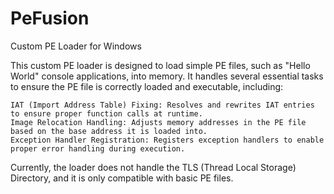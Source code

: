 # PeFusion
Custom PE Loader for Windows

This custom PE loader is designed to load simple PE files, such as "Hello World" console applications, into memory. It handles several essential tasks to ensure the PE file is correctly loaded and executable, including:

    IAT (Import Address Table) Fixing: Resolves and rewrites IAT entries to ensure proper function calls at runtime.
    Image Relocation Handling: Adjusts memory addresses in the PE file based on the base address it is loaded into.
    Exception Handler Registration: Registers exception handlers to enable proper error handling during execution.

Currently, the loader does not handle the TLS (Thread Local Storage) Directory, and it is only compatible with basic PE files.
